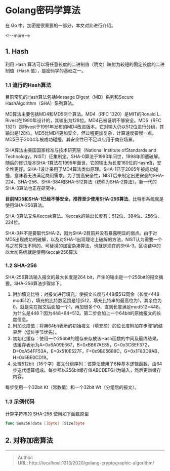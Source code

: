 # Golang密码学算法


在 Go 中，加密是很重要的一部分，本文对此进行介绍。

&lt;!--more--&gt;

## 1. Hash

利用 Hash 算法可以将任意长度的二进制值（明文）映射为较短的固定长度的二进制值（Hash 值），是密码学的基础之一。

### 1.1 流行的Hash算法

目前常见的Hash算法包括Message Digest（MD）系列和Secure HashAlgorithm（SHA）系列算法。

MD算法主要包括MD4和MD5两个算法。MD4（RFC 1320）是MIT的Ronald L. Rivest在1990年设计的，其输出为128位。MD4已被证明不够安全。MD5（RFC 1321）是Rivest于1991年发布的MD4改进版本。它对输入仍以512位进行分组，其输出是128位。MD5比MD4更加安全，但过程更加复杂，计算速度要慢一点。MD5已于2004年被成功碰撞，其安全性已不足以应用于商业场景。

SHA算法由美国国家标准与技术研究院（National Institute ofStandards and Technology，NIST）征集制定。SHA-0算法于1993年问世，1998年即遭破解。随后的修订版本SHA-1算法在1995年面世，它的输出为长度160位的Hash值，安全性更好。SHA-1设计采用了MD4算法类似原理。SHA-1已于2005年被成功碰撞，意味着无法满足商用需求。为了提高安全性，NIST后来制定出更安全的SHA-224、SHA-256、SHA-384和SHA-512算法（统称为SHA-2算法）。新一代的SHA-3算法也正在研究中。

**目前MD5和SHA-1已经不够安全，推荐至少使用SHA-256算法**。比特币系统就是使用SHA-256算法。

SHA-3算法又名Keccak算法。Keccak的输出长度有：512位、384位、256位、224位。

SHA-3并不是要取代SHA-2，因为SHA-2目前并没有暴露明显的弱点。由于对MD5出现成功的破解，以及对SHA-1出现理论上破解的方法，NIST认为需要一个与之前算法不同的、可替换的加密杂凑算法，也就是现在的SHA-3。区块链中的以太坊系统就是使用Keccak256算法

### 1.2 SHA-256

SHA-256算法输入报文的最大长度是264 bit，产生的输出是一个256bit的报文摘要。SHA-256算法步骤如下。

1. 附加填充比特：对报文进行填充，使报文长度与448模512同余（长度=448 mod512），填充的比特数范围是1到512，填充比特串的最高位为1，其余位为0。就是先在报文后面加一个1，再加很多个0，直到长度满足mod512=448。为什么是448？因为448&#43;64=512。第二步会加上一个64bit的原始报文的长度信息。
2. 附加长度值：将用64bit表示的初始报文（填充前）的位长度附加在步骤1的结果后（低位字节优先）。
3. 初始化缓存：使用一个256bit的缓存来存放该Hash函数的中间及最终结果。该缓存表示为A=0x6A09E667，B=0xBB67AE85，C=0x3C6EF372，D=0xA54FF53A，E=0x510E527F，F=0x9B05688C，G=0x1F83D9AB，H=0x5BE0CD19。
4. 处理512bit（16个字）报文分组序列：该算法使用了6种基本逻辑函数，由64步迭代运算组成。每步都以256bit缓存值ABCDEFGH为输入，然后更新缓存内容。

每步使用一个32bit Kt（常数值）和一个32bit Wt（分组后的报文）。

### 1.3 示例代码

计算字符串的 SHA-256 使用如下函数原型

```go
func Sum256(data []byte) [Size]byte
```



## 2. 对称加密算法



---

> Author:   
> URL: http://localhost:1313/2020/golang-cryptographic-algorithm/  

